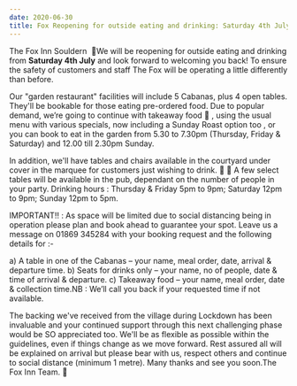 ```yaml
---
date: 2020-06-30
title: Fox Reopening for outside eating and drinking: Saturday 4th July
---
```


The Fox Inn Souldern  🦊We will be reopening for outside eating and
drinking from **Saturday 4th July** and look forward to welcoming you
back! To ensure the safety of customers and staff The Fox will be
operating a little differently than before.


Our "garden restaurant" facilities will include 5 Cabanas, plus 4 open
tables. They'll be bookable for those eating pre-ordered food. Due to
popular demand, we’re going to continue with takeaway food 🥡 , using
the usual menu with various specials, now including a Sunday Roast
option too , or you can book to eat in the garden from 5.30 to 7.30pm
(Thursday, Friday & Saturday) and 12.00 till 2.30pm Sunday.

In addition, we'll have tables and chairs available in the courtyard
under cover in the marquee for customers just wishing to drink. 🥃 🥂
A few select tables will be available in the pub, dependant on the
number of people in your party. Drinking hours : Thursday & Friday 5pm
to 9pm; Saturday 12pm to 9pm; Sunday 12pm to 5pm.

IMPORTANT‼️ : As space will be limited due to social distancing being
in operation please plan and book ahead to guarantee your spot. Leave
us a message on 01869 345284 with your booking request and the
following details for :-

a)	A table in one of the Cabanas – your name, meal order, date, arrival & departure time.
b)	Seats for drinks only – your name, no of people, date & time of arrival & departure.
c)	Takeaway food – your name, meal order, date & collection time.NB : We’ll call you back if your requested time if not available.

The backing we've received from the village during Lockdown has been
invaluable and your continued support through this next challenging
phase would be SO appreciated too. We'll be as flexible as possible
within the guidelines, even if things change as we move forward. Rest
assured all will be explained on arrival but please bear with us,
respect others and continue to social distance (minimum 1 metre).
Many thanks and see you soon.The Fox Inn Team. 🦊